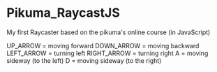 # Pikuma_RaycastJS
My first Raycaster based on the pikuma's online course (in JavaScript)

UP_ARROW = moving forward
DOWN_ARROW = moving backward
LEFT_ARROW = turning left
RIGHT_ARROW = turning right
A = moving sideway (to the left)
D = moving sideway (to the right)
